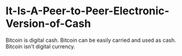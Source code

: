 # It-Is-A-Peer-to-Peer-Electronic-Version-of-Cash
Bitcoin is digital cash. Bitcoin can be easily carried and used as cash. Bitcoin isn't digital currency.
